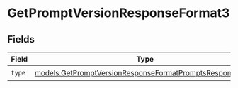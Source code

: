 # GetPromptVersionResponseFormat3


## Fields

| Field                                                                                                                      | Type                                                                                                                       | Required                                                                                                                   | Description                                                                                                                |
| -------------------------------------------------------------------------------------------------------------------------- | -------------------------------------------------------------------------------------------------------------------------- | -------------------------------------------------------------------------------------------------------------------------- | -------------------------------------------------------------------------------------------------------------------------- |
| `type`                                                                                                                     | [models.GetPromptVersionResponseFormatPromptsResponseType](../models/getpromptversionresponseformatpromptsresponsetype.md) | :heavy_check_mark:                                                                                                         | N/A                                                                                                                        |